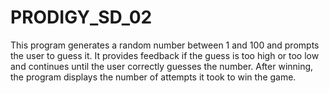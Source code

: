 # PRODIGY_SD_02
This program generates a random number between 1 and 100 and prompts the user to guess it. It provides feedback if the guess is too high or too low and continues until the user correctly guesses the number. After winning, the program displays the number of attempts it took to win the game.
